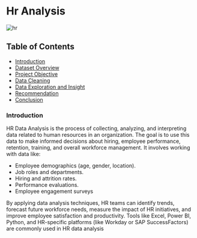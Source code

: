 # Hr Analysis

![hr](https://github.com/user-attachments/assets/5b7f30e3-9fae-4b8f-bbd7-c7b11ef2f12e)

## Table of Contents
- [Introduction](#Introduction)
- [Dataset Overview](#Dataset-Overview)
- [Project Objective](#Project-Objective)
- [Data Cleaning](#Data-Cleaning)
- [Data Exploration and Insight](#Data-Exploration-and-Insight)
- [Recommendation](#Recommendation)
- [Conclusion](#Conclusion)

### Introduction
HR Data Analysis is the process of collecting, analyzing, and interpreting data related to human resources in an organization. The goal is to use this data to make informed decisions about hiring, employee performance, retention, training, and overall workforce management.
It involves working with data like:
- Employee demographics (age, gender, location).
- Job roles and departments.
- Hiring and attrition rates.
- Performance evaluations.
- Employee engagement surveys
  
By applying data analysis techniques, HR teams can identify trends, forecast future workforce needs, measure the impact of HR initiatives, and improve employee satisfaction and productivity. Tools like Excel, Power BI, Python, and HR-specific platforms (like Workday or SAP SuccessFactors) are commonly used in HR data analysis
